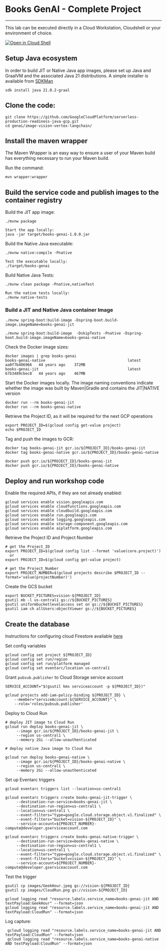 # Books GenAI - Complete Project

------

This lab can be executed directly in a Cloud Workstation, Cloudshell or your environment of choice. 

  [![Open in Cloud Shell](https://gstatic.com/cloudssh/images/open-btn.svg)](https://shell.cloud.google.com/cloudshell/editor?cloudshell_git_repo=https://github.com/GoogleCloudPlatform/serverless-photosharing-workshop.git)

## Setup Java ecosystem
In order to build JIT or Native Java app images, please set up Java and GraalVM and the associated Java 21 distributions.
A simple installer is available from [SDKMan](https://sdkman.io/install)
```shell
sdk install java 21.0.2-graal
```

## Clone the code:
```shell
git clone https://github.com/GoogleCloudPlatform/serverless-production-readiness-java-gcp.git
cd genai/image-vision-vertex-langchain/
```

## Install the maven wrapper
The Maven Wrapper is an easy way to ensure a user of your Maven build has everything necessary to run your Maven build.

Run the command:
```shell
mvn wrapper:wrapper
```

## Build the service code and publish images to the container registry
Build the JIT app image:
```shell
./mvnw package

Start the app locally:
java -jar target/books-genai-1.0.0.jar 
```

Build the Native Java executable: 
```shell
./mvnw native:compile -Pnative

Test the executable locally:
./target/books-genai
```

Build Native Java Tests:
```shell
./mvnw clean package -Pnative,nativeTest

Run the native tests locally:
./mvnw native-tests
```
### Build a JIT and Native Java container Image
```shell
./mvnw spring-boot:build-image -Dspring-boot.build-image.imageName=books-genai-jit

./mvnw spring-boot:build-image  -DskipTests -Pnative -Dspring-boot.build-image.imageName=books-genai-native
```

Check the Docker image sizes:
```shell
docker images | grep books-genai
books-genai-native                                     latest                aa0f7b406966   44 years ago    372MB
books-genai-jit                                        latest                67b3489cbec8   44 years ago    467MB
```

Start the Docker images locally. The image naming conventions indicate whether the image was built by Maven|Gradle and contains the JIT|NATIVE version
```shell
docker run --rm books-genai-jit
docker run --rm books-genai-native
```

Retrieve the Project ID, as it will be required for the next GCP operations
```shell
export PROJECT_ID=$(gcloud config get-value project)
echo $PROJECT_ID
```

Tag and push the images to GCR:
```shell
docker tag books-genai-jit gcr.io/${PROJECT_ID}/books-genai-jit
docker tag books-genai-native gcr.io/${PROJECT_ID}/books-genai-native

docker push gcr.io/${PROJECT_ID}/books-genai-jit
docker push gcr.io/${PROJECT_ID}/books-genai-native
```

## Deploy and run workshop code

Enable the required APIs, if they are not already enabled:
```shell
gcloud services enable vision.googleapis.com
gcloud services enable cloudfunctions.googleapis.com
gcloud services enable cloudbuild.googleapis.com 
gcloud services enable run.googleapis.com
gcloud services enable logging.googleapis.com 
gcloud services enable storage-component.googleapis.com 
gcloud services enable aiplatform.googleapis.com
```

Retrieve the Project ID and Project Number
```shell
# get the Project_ID
export PROJECT_ID=$(gcloud config list --format 'value(core.project)')
  or 
export PROJECT_ID=$(gcloud config get-value project)

# get the Project_Number
export PROJECT_NUMBER=$(gcloud projects describe $PROJECT_ID --format='value(projectNumber)')
```

Create the GCS bucket
```shell
export BUCKET_PICTURES=vision-${PROJECT_ID}
gsutil mb -l us-central1 gs://${BUCKET_PICTURES}
gsutil uniformbucketlevelaccess set on gs://${BUCKET_PICTURES}
gsutil iam ch allUsers:objectViewer gs://${BUCKET_PICTURES}
```

## Create the database
Instructions for configuring cloud Firestore available [here](https://codelabs.developers.google.com/codelabs/cloud-picadaily-lab1?hl=en&continue=https%3A%2F%2Fcodelabs.developers.google.com%2Fserverless-workshop%2F#8)

Set config variables
```shell
gcloud config set project ${PROJECT_ID}
gcloud config set run/region 
gcloud config set run/platform managed
gcloud config set eventarc/location us-central1
```

Grant `pubsub.publisher` to Cloud Storage service account
```shell
SERVICE_ACCOUNT="$(gsutil kms serviceaccount -p ${PROJECT_ID})"

gcloud projects add-iam-policy-binding ${PROJECT_ID} \
    --member="serviceAccount:${SERVICE_ACCOUNT}" \
    --role='roles/pubsub.publisher'
```

Deploy to Cloud Run
```shell
# deploy JIT image to Cloud Run
gcloud run deploy books-genai-jit \
     --image gcr.io/${PROJECT_ID}/books-genai-jit \
     --region us-central1 \
     --memory 2Gi --allow-unauthenticated

# deploy native Java image to Cloud Run

gcloud run deploy books-genai-native \
     --image gcr.io/${PROJECT_ID}/books-genai-native \
     --region us-central1 \
     --memory 2Gi --allow-unauthenticated  
```

Set up Eventarc triggers
```shell
gcloud eventarc triggers list --location=us-central1

gcloud eventarc triggers create books-genai-jit-trigger \
     --destination-run-service=books-genai-jit \
     --destination-run-region=us-central1 \
     --location=us-central1 \
     --event-filters="type=google.cloud.storage.object.v1.finalized" \
     --event-filters="bucket=vision-${PROJECT_ID}" \
     --service-account=${PROJECT_NUMBER}-compute@developer.gserviceaccount.com

gcloud eventarc triggers create books-genai-native-trigger \
     --destination-run-service=books-genai-native \
     --destination-run-region=us-central1 \
     --location=us-central1 \
     --event-filters="type=google.cloud.storage.object.v1.finalized" \
     --event-filters="bucket=vision-${PROJECT_ID}" \
     --service-account=${PROJECT_NUMBER}-compute@developer.gserviceaccount.com     
```

Test the trigger
```shell
gsutil cp images/GeekHour.jpeg gs://vision-${PROJECT_ID}
gsutil cp images/CloudRun.png gs://vision-${PROJECT_ID}

gcloud logging read "resource.labels.service_name=books-genai-jit AND textPayload:GeekHour" --format=json
gcloud logging read "resource.labels.service_name=books-genai-jit AND textPayload:CloudRun" --format=json
```

Log capture:
```shell
 gcloud logging read "resource.labels.service_name=books-genai-jit AND textPayload:CloudRun" --format=json
 gcloud logging read "resource.labels.service_name=books-genai-native AND textPayload:CloudRun" --format=json
```


